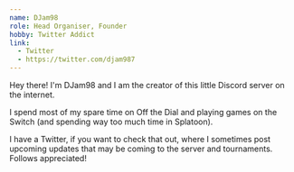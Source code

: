 ```yaml
---
name: DJam98
role: Head Organiser, Founder
hobby: Twitter Addict
link:
  - Twitter
  - https://twitter.com/djam987
---
```


Hey there! I'm DJam98 and I am the creator of this little Discord
server on the internet.

I spend most of my spare time on Off the Dial and playing games on
the Switch (and spending way too much time in Splatoon).

I have a Twitter, if you want to check that out, where I sometimes
post upcoming updates that may be coming to the server and
tournaments. Follows appreciated!
